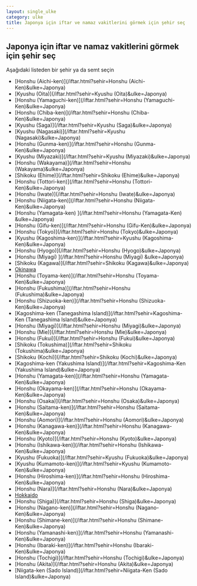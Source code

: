```yaml
---
layout: single_ulke
category: ulke
title: Japonya için iftar ve namaz vakitlerini görmek için şehir seç
---
```



## Japonya için iftar ve namaz vakitlerini görmek için şehir seç

Aşağıdaki listeden bir şehir ya da semt seçin


* [Honshu (Aichi-ken)](/iftar.html?sehir=Honshu (Aichi-Ken)&ulke=Japonya)
* [Kyushu (Oita)](/iftar.html?sehir=Kyushu (Oita)&ulke=Japonya)
* [Honshu (Yamaguchi-ken)](/iftar.html?sehir=Honshu (Yamaguchi-Ken)&ulke=Japonya)
* [Honshu (Chiba-ken)](/iftar.html?sehir=Honshu (Chiba-Ken)&ulke=Japonya)
* [Kyushu (Saga)](/iftar.html?sehir=Kyushu (Saga)&ulke=Japonya)
* [Kyushu (Nagasaki)](/iftar.html?sehir=Kyushu (Nagasaki)&ulke=Japonya)
* [Honshu (Gunma-ken)](/iftar.html?sehir=Honshu (Gunma-Ken)&ulke=Japonya)
* [Kyushu (Miyazaki)](/iftar.html?sehir=Kyushu (Miyazaki)&ulke=Japonya)
* [Honshu (Wakayama)](/iftar.html?sehir=Honshu (Wakayama)&ulke=Japonya)
* [Shikoku (Ehime)](/iftar.html?sehir=Shikoku (Ehime)&ulke=Japonya)
* [Honshu (Tottori-ken)](/iftar.html?sehir=Honshu (Tottori-Ken)&ulke=Japonya)
* [Honshu (Iwate)](/iftar.html?sehir=Honshu (Iwate)&ulke=Japonya)
* [Honshu (Niigata-ken)](/iftar.html?sehir=Honshu (Niigata-Ken)&ulke=Japonya)
* [Honshu (Yamagata-ken) ](/iftar.html?sehir=Honshu (Yamagata-Ken) &ulke=Japonya)
* [Honshu (Gifu-ken)](/iftar.html?sehir=Honshu (Gifu-Ken)&ulke=Japonya)
* [Honshu (Tokyo)](/iftar.html?sehir=Honshu (Tokyo)&ulke=Japonya)
* [Kyushu (Kagoshima-ken)](/iftar.html?sehir=Kyushu (Kagoshima-Ken)&ulke=Japonya)
* [Honshu (Hyogo)](/iftar.html?sehir=Honshu (Hyogo)&ulke=Japonya)
* [Honshu (Miyagi) ](/iftar.html?sehir=Honshu (Miyagi) &ulke=Japonya)
* [Shikoku (Kagawa)](/iftar.html?sehir=Shikoku (Kagawa)&ulke=Japonya)
* [Okinawa](/iftar.html?sehir=Okinawa&ulke=Japonya)
* [Honshu (Toyama-ken)](/iftar.html?sehir=Honshu (Toyama-Ken)&ulke=Japonya)
* [Honshu (Fukushima)](/iftar.html?sehir=Honshu (Fukushima)&ulke=Japonya)
* [Honshu (Shizuoka-ken)](/iftar.html?sehir=Honshu (Shizuoka-Ken)&ulke=Japonya)
* [Kagoshima-ken (Tanegashima Island)](/iftar.html?sehir=Kagoshima-Ken (Tanegashima Island)&ulke=Japonya)
* [Honshu (Miyagi)](/iftar.html?sehir=Honshu (Miyagi)&ulke=Japonya)
* [Honshu (Mie)](/iftar.html?sehir=Honshu (Mie)&ulke=Japonya)
* [Honshu (Fukui)](/iftar.html?sehir=Honshu (Fukui)&ulke=Japonya)
* [Shikoku (Tokushima)](/iftar.html?sehir=Shikoku (Tokushima)&ulke=Japonya)
* [Shikoku (Kochi)](/iftar.html?sehir=Shikoku (Kochi)&ulke=Japonya)
* [Kagoshima-ken (Yakushima Island)](/iftar.html?sehir=Kagoshima-Ken (Yakushima Island)&ulke=Japonya)
* [Honshu (Yamagata-ken)](/iftar.html?sehir=Honshu (Yamagata-Ken)&ulke=Japonya)
* [Honshu (Okayama-ken)](/iftar.html?sehir=Honshu (Okayama-Ken)&ulke=Japonya)
* [Honshu (Osaka)](/iftar.html?sehir=Honshu (Osaka)&ulke=Japonya)
* [Honshu (Saitama-ken)](/iftar.html?sehir=Honshu (Saitama-Ken)&ulke=Japonya)
* [Honshu (Aomori)](/iftar.html?sehir=Honshu (Aomori)&ulke=Japonya)
* [Honshu (Kanagawa-ken)](/iftar.html?sehir=Honshu (Kanagawa-Ken)&ulke=Japonya)
* [Honshu (Kyoto)](/iftar.html?sehir=Honshu (Kyoto)&ulke=Japonya)
* [Honshu (Ishikawa-ken)](/iftar.html?sehir=Honshu (Ishikawa-Ken)&ulke=Japonya)
* [Kyushu (Fukuoka)](/iftar.html?sehir=Kyushu (Fukuoka)&ulke=Japonya)
* [Kyushu (Kumamoto-ken)](/iftar.html?sehir=Kyushu (Kumamoto-Ken)&ulke=Japonya)
* [Honshu (Hiroshima-ken)](/iftar.html?sehir=Honshu (Hiroshima-Ken)&ulke=Japonya)
* [Honshu (Nara)](/iftar.html?sehir=Honshu (Nara)&ulke=Japonya)
* [Hokkaido](/iftar.html?sehir=Hokkaido&ulke=Japonya)
* [Honshu (Shiga)](/iftar.html?sehir=Honshu (Shiga)&ulke=Japonya)
* [Honshu (Nagano-ken)](/iftar.html?sehir=Honshu (Nagano-Ken)&ulke=Japonya)
* [Honshu (Shimane-ken)](/iftar.html?sehir=Honshu (Shimane-Ken)&ulke=Japonya)
* [Honshu (Yamanashi-ken)](/iftar.html?sehir=Honshu (Yamanashi-Ken)&ulke=Japonya)
* [Honshu (Ibaraki-ken)](/iftar.html?sehir=Honshu (Ibaraki-Ken)&ulke=Japonya)
* [Honshu (Tochigi)](/iftar.html?sehir=Honshu (Tochigi)&ulke=Japonya)
* [Honshu (Akita)](/iftar.html?sehir=Honshu (Akita)&ulke=Japonya)
* [Niigata-ken (Sado Island)](/iftar.html?sehir=Niigata-Ken (Sado Island)&ulke=Japonya)
